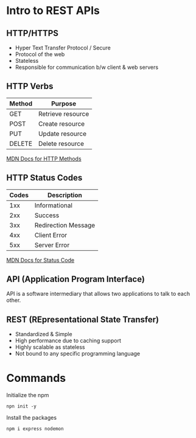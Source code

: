 # Intro to REST APIs

## HTTP/HTTPS

- Hyper Text Transfer Protocol / Secure
- Protocol of the web
- Stateless
- Responsible for communication b/w client & web servers

## HTTP Verbs

| Method | Purpose |
|---|---|
| GET | Retrieve resource |
| POST | Create resource |
| PUT | Update resource |
| DELETE | Delete resource |

[MDN Docs for HTTP Methods](https://developer.mozilla.org/en-US/docs/Web/HTTP/Methods)

## HTTP Status Codes

| Codes | Description |
|---|---|
| 1xx | Informational |
| 2xx | Success |
| 3xx | Redirection Message |
| 4xx | Client Error |
| 5xx | Server Error |

[MDN Docs for Status Code](https://developer.mozilla.org/en-US/docs/Web/HTTP/Status)

## API (Application Program Interface)

API is a software intermediary that allows two applications to talk to each other.

## REST (REpresentational State Transfer)

- Standardized & Simple
- High performance due to caching support
- Highly scalable as stateless
- Not bound to any specific programming language

# Commands

Initialize the npm

```
npn init -y
```

Install the packages

```
npm i express nodemon
```

